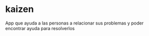 # kaizen
App que ayuda a las personas a relacionar sus problemas y poder encontrar ayuda para resolverlos
